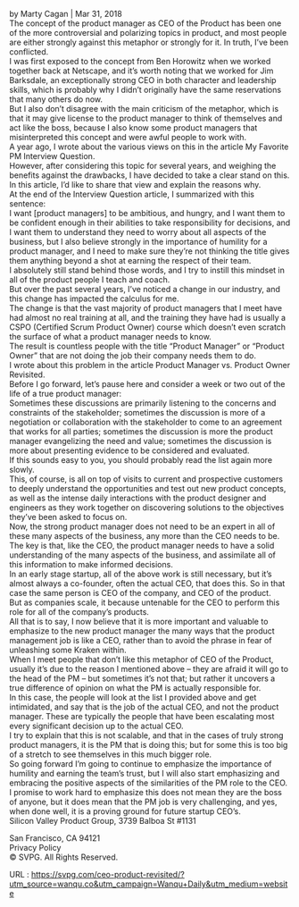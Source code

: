    by Marty Cagan | Mar 31, 2018  
    The concept of the product manager as CEO of the Product has been one of the more controversial and polarizing topics in product, and most people are either strongly against this metaphor or strongly for it. In truth, I’ve been conflicted.  
    I was first exposed to the concept from Ben Horowitz when we worked together back at Netscape, and it’s worth noting that we worked for Jim Barksdale, an exceptionally strong CEO in both character and leadership skills, which is probably why I didn’t originally have the same reservations that many others do now.  
    But I also don’t disagree with the main criticism of the metaphor, which is that it may give license to the product manager to think of themselves and act like the boss, because I also know some product managers that misinterpreted this concept and were awful people to work with.  
    A year ago, I wrote about the various views on this in the article My Favorite PM Interview Question.  
    However, after considering this topic for several years, and weighing the benefits against the drawbacks, I have decided to take a clear stand on this.  
    In this article, I’d like to share that view and explain the reasons why.  
    At the end of the Interview Question article, I summarized with this sentence:  
    I want [product managers] to be ambitious, and hungry, and I want them to be confident enough in their abilities to take responsibility for decisions, and I want them to understand they need to worry about all aspects of the business, but I also believe strongly in the importance of humility for a product manager, and I need to make sure they’re not thinking the title gives them anything beyond a shot at earning the respect of their team.  
    I absolutely still stand behind those words, and I try to instill this mindset in all of the product people I teach and coach.  
    But over the past several years, I’ve noticed a change in our industry, and this change has impacted the calculus for me.  
    The change is that the vast majority of product managers that I meet have had almost no real training at all, and the training they have had is usually a CSPO (Certified Scrum Product Owner) course which doesn’t even scratch the surface of what a product manager needs to know.  
    The result is countless people with the title “Product Manager” or “Product Owner” that are not doing the job their company needs them to do.  
    I wrote about this problem in the article Product Manager vs. Product Owner Revisited.  
    Before I go forward, let’s pause here and consider a week or two out of the life of a true product manager:  
    Sometimes these discussions are primarily listening to the concerns and constraints of the stakeholder; sometimes the discussion is more of a negotiation or collaboration with the stakeholder to come to an agreement that works for all parties; sometimes the discussion is more the product manager evangelizing the need and value; sometimes the discussion is more about presenting evidence to be considered and evaluated.  
    If this sounds easy to you, you should probably read the list again more slowly.  
    This, of course, is all on top of visits to current and prospective customers to deeply understand the opportunities and test out new product concepts, as well as the intense daily interactions with the product designer and engineers as they work together on discovering solutions to the objectives they’ve been asked to focus on.  
    Now, the strong product manager does not need to be an expert in all of these many aspects of the business, any more than the CEO needs to be.  
    The key is that, like the CEO, the product manager needs to have a solid understanding of the many aspects of the business, and assimilate all of this information to make informed decisions.  
    In an early stage startup, all of the above work is still necessary, but it’s almost always a co-founder, often the actual CEO, that does this. So in that case the same person is CEO of the company, and CEO of the product.  
    But as companies scale, it because untenable for the CEO to perform this role for all of the company’s products.  
    All that is to say, I now believe that it is more important and valuable to emphasize to the new product manager the many ways that the product management job is like a CEO, rather than to avoid the phrase in fear of unleashing some Kraken within.  
    When I meet people that don’t like this metaphor of CEO of the Product, usually it’s due to the reason I mentioned above – they are afraid it will go to the head of the PM – but sometimes it’s not that; but rather it uncovers a true difference of opinion on what the PM is actually responsible for.  
    In this case, the people will look at the list I provided above and get intimidated, and say that is the job of the actual CEO, and not the product manager. These are typically the people that have been escalating most every significant decision up to the actual CEO.  
    I try to explain that this is not scalable, and that in the cases of truly strong product managers, it is the PM that is doing this; but for some this is too big of a stretch to see themselves in this much bigger role.  
    So going forward I’m going to continue to emphasize the importance of humility and earning the team’s trust, but I will also start emphasizing and embracing the positive aspects of the similarities of the PM role to the CEO.  
    I promise to work hard to emphasize this does not mean they are the boss of anyone, but it does mean that the PM job is very challenging, and yes, when done well, it is a proving ground for future startup CEO’s.  
    Silicon Valley Product Group, 3739 Balboa St #1131
 San Francisco, CA 94121  
    Privacy Policy  
    © SVPG. All Rights Reserved.  
    
  URL : https://svpg.com/ceo-product-revisited/?utm_source=wanqu.co&utm_campaign=Wanqu+Daily&utm_medium=website